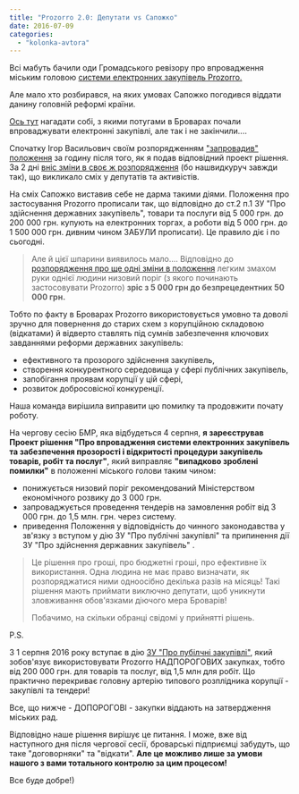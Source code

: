 ```yaml
---
title: "Prozorro 2.0: Депутати vs Сапожко"
date: 2016-07-09
categories: 
  - "kolonka-avtora"
---
```


Всі мабуть бачили оди Громадського ревізору про впровадження міським головою [системи електронних закупівель Prozorro.](https://prozorro.gov.ua/)

Але мало хто розбирався, на яких умовах Сапожко погодився віддати данину головній реформі країни.

[Ось тут](https://mpz.brovary.org/neprozore-prozorro-v-brovarah-abo-trebapovazhatyvybirlyudej/) нагадати собі, з якими потугами в Броварах почали впроваджувати електронні закупівлі, але так і не закінчили....

Спочатку Ігор Васильович своїм розпорядженням ["запровадив" положення](http://brovary.kiev.ua/rozporyadzhennya-m%D1%96skogo-golovi-v%D1%96d-04022016-%E2%84%96-26-od-pro-vprovadzhennya-ta-ekspluatats%D1%96yu-v-m%D1%96st%D1%96-br) за годину після того, як я подав відповідний проект рішення. За 2 дні [вніс зміни в своє ж розпорядження](http://brovary.kiev.ua/rozporyadzhennya-m%D1%96skogo-golovi-v%D1%96d-05042015%E2%84%9679-odpro-vnesennya-zm%D1%96n-v-dodatok-rozporyadzhennya-m%D1%96sk) (бо нашвидкуруч завжди так), що викликало сміх у депутатів та активістів.

На сміх Сапожко виставив себе не дарма такими діями. Положення про застосування Prozorro прописали так, що відповідно до ст.2 п.1 ЗУ "Про здійснення державних закупівель", товари та послуги від 5 000 грн. до 200 000 грн. купують на електронних торгах, а роботи від 5 000 грн. до 1 500 000 грн. дивним чином ЗАБУЛИ прописати). Це правило діє і по сьогодні.

> Але й цієї шпарини виявилось мало.... Відповідно до [розпорядження про ще одні зміни в положення](http://brovary.kiev.ua/rozporyadzhennya-m%D1%96skogo-golovi-v%D1%96d-05042015%E2%84%9679-odpro-vnesennya-zm%D1%96n-v-dodatok-rozporyadzhennya-m%D1%96sk) легким змахом руки однієї людини низовий поріг (з якого починають застосовувати Prozorro) **зріс з 5 000 грн до безпрецедентних 50 000 грн.**

Тобто по факту в Броварах Prozorro використовується умовно та доволі зручно для повернення до старих схем з корупційною складовою (відкатами) й відверто ставлять під сумнів забезпечення ключових завданнями реформи державних закупівель:

- ефективного та прозорого здійснення закупівель,
- створення конкурентного середовища у сфері публічних закупівель,
- запобігання проявам корупції у цій сфері,
- розвиток добросовісної конкуренції.

Наша команда вирішила виправити цю помилку та продовжити почату роботу.

На чергову сесію БМР, яка відбудеться 4 серпня, **я зареєстрував Проект рішення "Про впровадження системи електронних закупівель та забезпечення прозорості і відкритості процедури закупівель товарів, робіт та послуг"**, який виправляє **"випадково зроблені помилки"** в положенні міського голови таким чином:

- понижується низовий поріг рекомендований Міністерством економічного розвику до 3 000 грн.
- запроваджується проведення тендерів на замовлення робіт від 3 000 грн. до 1,5 млн. грн. через систему.
- приведення Положення у відповідність до чинного законодавства у зв'язку з вступом у дію ЗУ "Про публічні закупівлі" та припинення дії ЗУ "Про здійснення державних закупівель" .

> Це рішення про гроші, про бюджетні гроші, про ефективне їх використання. Одна людина не має право визначати, як розпоряджатися ними одноосібно декілька разів на місяць! Такі рішення мають приймати виключно депутати, щоб уникнути зловживання обов'язками діючого мера Броварів!
> 
> Побачимо, на скільки обранці свідомі у прийнятті рішень.

P.S.

З 1 серпня 2016 року вступає в дію [ЗУ "Про пубілчні закупівлі"](http://zakon0.rada.gov.ua/laws/show/922-19/page), який зобов'язує використовувати Prozorro НАДПОРОГОВИХ закупках, тобто від 200 000 грн. для товарів та послуг, від 1,5 млн для робіт. Що практично перекриває головну артерію типового розплідника корупції - закупівлі та тендери!

Все, що нижче - ДОПОРОГОВІ - закупки віддають на затвердження міських рад.

Відповідно наше рішення вирішує це питання. І може, вже від наступного дня після чергової сесії, броварські підприємці забудуть, що таке "договорняки" та "відкати". **Але це можливо лише за умови нашого з вами тотального контролю за цим процесом!** 

Все буде добре!)
